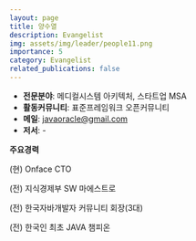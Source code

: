 ```yaml
---
layout: page
title: 양수열
description: Evangelist
img: assets/img/leader/people11.png
importance: 5
category: Evangelist
related_publications: false
---
```


- **전문분야**: 메디컬시스템 아키텍처, 스타트업 MSA
- **활동커뮤니티**: 표준프레임워크 오픈커뮤니티
- **메일**: javaoracle@gmail.com
- **저서**: -

**주요경력**
<p>(현) Onface CTO</p>
<p>(전) 지식경제부 SW 마에스트로</p>
<p>(전) 한국자바개발자 커뮤니티 회장(3대)</p>
<p>(전) 한국인 최초 JAVA 챔피온</p>